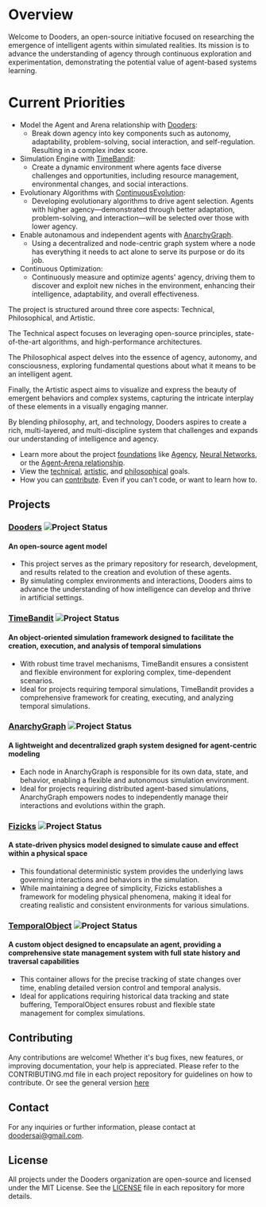 # Overview

Welcome to Dooders, an open-source initiative focused on researching the emergence of intelligent agents within simulated realities. Its mission is to advance the understanding of agency through continuous exploration and experimentation, demonstrating the potential value of agent-based systems learning.

# Current Priorities

- Model the Agent and Arena relationship with [Dooders](https://github.com/Dooders/Dooders):
  - Break down agency into key components such as autonomy, adaptability, problem-solving, social interaction, and self-regulation. Resulting in a complex index score.
- Simulation Engine with [TimeBandit](https://github.com/Dooders/TimeBandit):
  - Create a dynamic environment where agents face diverse challenges and opportunities, including resource management, environmental changes, and social interactions.
- Evolutionary Algorithms with [ContinuousEvolution](https://github.com/Dooders/ContinuousEvolution):
  - Developing evolutionary algorithms to drive agent selection. Agents with higher agency—demonstrated through better adaptation, problem-solving, and interaction—will be selected over those with lower agency.
- Enable autonamous and independent agents with [AnarchyGraph](https://github.com/Dooders/AnarchyGraph).
  - Using a decentralized and node-centric graph system where a node has everything it needs to act alone to serve its purpose or do its job.
- Continuous Optimization:
  - Continuously measure and optimize agents' agency, driving them to discover and exploit new niches in the environment, enhancing their intelligence, adaptability, and overall effectiveness.

The project is structured around three core aspects: Technical, Philosophical, and Artistic.

The Technical aspect focuses on leveraging open-source principles, state-of-the-art algorithms, and high-performance architectures.

The Philosophical aspect delves into the essence of agency, autonomy, and consciousness, exploring fundamental questions about what it means to be an intelligent agent.

Finally, the Artistic aspect aims to visualize and express the beauty of emergent behaviors and complex systems, capturing the intricate interplay of these elements in a visually engaging manner.

By blending philosophy, art, and technology, Dooders aspires to create a rich, multi-layered, and multi-discipline system that challenges and expands our understanding of intelligence and agency.

- Learn more about the project [foundations](../docs/Foundations.md) like [Agency](../docs/Agency.md), [Neural Networks](../docs/NeuralNetworks.md), or the [Agent-Arena relationship](../docs/Agent-Arena.md).
- View the [technical](../docs/Goals.md#technical-goals-of-the-dooders-project), [artistic](../docs/Goals.md#artistic-goals-of-the-dooders-project), and [philosophical](../docs/Goals.md#philosophical-goals-of-the-dooders-project) goals.
- How you can [contribute](../docs/Contributing.md). Even if you can't code, or want to learn how to.


## Projects

### [Dooders](https://github.com/Dooders/Dooders) ![Project Status](https://img.shields.io/badge/status-in%20development-orange)
#### An open-source agent model

- This project serves as the primary repository for research, development, and results related to the creation and evolution of these agents.
- By simulating complex environments and interactions, Dooders aims to advance the understanding of how intelligence can develop and thrive in artificial settings.

### [TimeBandit](https://github.com/Dooders/TimeBandit) ![Project Status](https://img.shields.io/badge/status-in%20development-orange)
#### An object-oriented simulation framework designed to facilitate the creation, execution, and analysis of temporal simulations

- With robust time travel mechanisms, TimeBandit ensures a consistent and flexible environment for exploring complex, time-dependent scenarios.
- Ideal for projects requiring temporal simulations, TimeBandit provides a comprehensive framework for creating, executing, and analyzing temporal simulations.

### [AnarchyGraph](https://github.com/Dooders/AnarchyGraph) ![Project Status](https://img.shields.io/badge/status-in%20development-orange)
#### A lightweight and decentralized graph system designed for agent-centric modeling

- Each node in AnarchyGraph is responsible for its own data, state, and behavior, enabling a flexible and autonomous simulation environment.
- Ideal for projects requiring distributed agent-based simulations, AnarchyGraph empowers nodes to independently manage their interactions and evolutions within the graph.

### [Fizicks](https://github.com/Dooders/Fizicks) ![Project Status](https://img.shields.io/badge/status-in%20development-orange)
#### A state-driven physics model designed to simulate cause and effect within a physical space

- This foundational deterministic system provides the underlying laws governing interactions and behaviors in the simulation. 
- While maintaining a degree of simplicity, Fizicks establishes a framework for modeling physical phenomena, making it ideal for creating realistic and consistent environments for various simulations.

### [TemporalObject](https://github.com/Dooders/TemporalObject) ![Project Status](https://img.shields.io/badge/status-in%20development-orange)
#### A custom object designed to encapsulate an agent, providing a comprehensive state management system with full state history and traversal capabilities

- This container allows for the precise tracking of state changes over time, enabling detailed version control and temporal analysis.
- Ideal for applications requiring historical data tracking and state buffering, TemporalObject ensures robust and flexible state management for complex simulations.

## Contributing

Any contributions are welcome! Whether it's bug fixes, new features, or improving documentation, your help is appreciated. Please refer to the CONTRIBUTING.md file in each project repository for guidelines on how to contribute. Or see the general version [here](https://github.com/Dooders/.github/blob/main/CONTRIBUTING.md)

## Contact

For any inquiries or further information, please contact at doodersai@gmail.com.

## License

All projects under the Dooders organization are open-source and licensed under the MIT License. See the [LICENSE](https://github.com/Dooders/.github/blob/main/LICENSE) file in each repository for more details.



